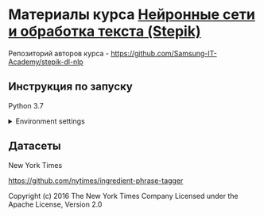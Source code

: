 # Материалы курса [Нейронные сети и обработка текста (Stepik)](https://stepik.org/course/54098/syllabus)

Репозиторий авторов курса - <https://github.com/Samsung-IT-Academy/stepik-dl-nlp>

## Инструкция по запуску

Python 3.7
<details> <summary>Environment settings</summary>

``` shell
conda activate stpk_nlp
conda install pytorch torchvision torchaudio cudatoolkit=11.3 -c pytorch
pip install spacy-udpipe
conda install keras==2.7.0
conda install tensorflow==2.7.0
conda install scikit-learn==1.0.2
conda install pandas==1.3.5
conda install matplotlib==3.5.1
conda install gensim==3.8.1
conda install traitlets==4.3.3
conda install pyzmq==19.0.2
conda install -c pyconll pyconll==3.1.0
conda install youtokentome==1.0.6
conda install ipymarkup==0.9.0
pip install livelossplot==0.5.3
conda install lxml==4.7.1
conda install -c pytorch torchtext==0.11.2
conda install transformers=3.5
```

  </details>  

## Датасеты

New York Times

<https://github.com/nytimes/ingredient-phrase-tagger>

Copyright (c) 2016 The New York Times Company
Licensed under the Apache License, Version 2.0
